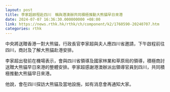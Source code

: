 ```yaml
---
layout: post
title: 李家超啟程赴四川　稱與港澳辦共同積極推動大熊貓早日來港
date: 2024-07-07 16:36:30.000000000 +08:00
link: https://news.rthk.hk/rthk/ch/component/k2/1760590-20240707.htm
categories: rthk
---
```


中央將送贈香港一對大熊貓，行政長官李家超與夫人應四川省邀請，下午啟程前往四川，商討及了解大熊貓赴港安排。

李家超出發前在機場表示，會與四川省領導及國家林業和草原局的領導，積極商討送贈大熊貓早日來港的整體安排。李家超感謝港澳辦派出領導官員到四川，共同積極推動大熊貓早日來港。

他說，會在四川探訪大熊貓及當地設施，如有消息會再通知大家。
